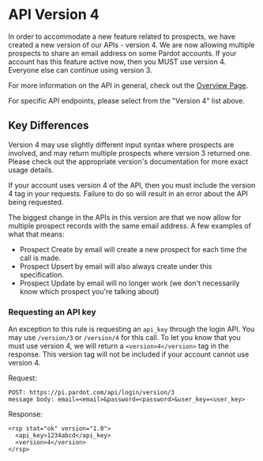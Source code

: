 # API Version 4

In order to accommodate a new feature related to prospects,
we have created a new version of our APIs - version 4.
We are now allowing multiple prospects to share an email address on some Pardot accounts.
If your account has this feature active now, then you MUST use version 4.
Everyone else can continue using version 3.

For more information on the API in general, check out the [Overview Page](/).

For specific API endpoints, please select from the "Version 4" list above.

## Key Differences

Version 4 may use slightly different input syntax where prospects are involved,
and may return multiple prospects where version 3 returned one.
Please check out the appropriate version's documentation for more exact usage details.

If your account uses version 4 of the API, then you must include the version 4 tag in your requests.
Failure to do so will result in an error about the API being requested.

The biggest change in the APIs in this version are that we now allow for multiple prospect records with the same email address.
A few examples of what that means:

* Prospect Create by email will create a new prospect for each time the call is made.
* Prospect Upsert by email will also always create under this specification.
* Prospect Update by email will no longer work (we don't necessarily know which prospect you're talking about)

### Requesting an API key

An exception to this rule is requesting an `api_key` through the login API.
You may use `/version/3` or `/version/4` for this call.
To let you know that you must use version 4, we will return a `<version>4</version>` tag in the response.
This version tag will not be included if your account cannot use version 4.

Request:
```
POST: https://pi.pardot.com/api/login/version/3
message body: email=<email>&password=<password>&user_key=<user_key>
```

Response:
```
<rsp stat="ok" version="1.0">
  <api_key>1234abcd</api_key>
  <version>4</version>
</rsp>
```